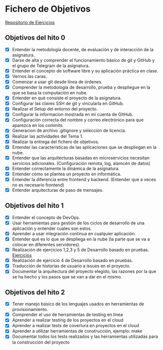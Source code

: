 # Fichero de Objetivos
[Repositorio de Ejercicios](https://github.com/OscarRubioGarcia/CC)

## Objetivos del hito 0
* [x] Entender la metodología docente, de evaluación y de interacción de la asignatura.
* [x] Darse de alta y comprender el funcionamiento básico de git y GitHub y el grupo de Telegram de la asignatura.
* [x] Entender el concepto de software libre y su aplicación práctica en clase.
* [x] Vernos las caras.
* [x] Comenzar a usar git desde línea de órdenes.
* [x] Comprender la metodología de desarrollo, prueba y despliegue en la que se basa la computación en nube.
* [x] Entender en qué consiste el proyecto de la asignatura.
* [x] Configurar las claves SSH de git y vincularla en GitHub.
* [x] Realizar el Setup del entorno del proyecto.
* [x] Configurar la informacion mostrada en mi cuenta de GitHub.
* [x] Configuración correcta del nombre y correo electrónico para que aparezca en los commits.
* [x] Generacion de archivo .gitignore y selección de licencia.
* [x] Realizar las actividades del Tema 1.
* [x] Realizar la entrega del fichero de objetivos.
* [x] Entender las características de las aplicaciones que se despliegan en la nube.
* [x] Entender que las arquitecturas basadas en microservicios necesitan servicios adicionales. (Configuración remota, log, alamcén de datos)
* [x] Entender correctamente la dinámica de la asignatura.
* [x] Entender cómo se plantea un proyecto en informática.
* [x] Entender la diferencia entre frontend y backend. (Entender que a veces no es necesario frontend)
* [x] Entender arquitecturas de paso de mensajes.

## Objetivos del hito 1
* [x] Entender el concepto de DevOps.
* [x] Usar herramientas para gestión de los ciclos de desarrollo de una aplicación y entender cuales son estos.
* [x] Aprender a usar integración continua en cualquier aplicación.
* [x] Entender qué es lo que se despliega en la nube (la parte que se va a colocar en diferentes servidores).
* [x] Realización de ejercicios 1,2,3 y 5 de Desarrollo basado en pruebas. [Ejercicios](https://github.com/OscarRubioGarcia/CC/blob/master/EjerciciosDesarrolloBasadoEnPruebas.md)
* [x] Realización de ejercicio 4 de Desarrollo basado en pruebas.
* [x] Traducción de historias de usuario a issues en el proyecto.
* [x] Documentar la arquitectura del proyecto elegido, las razones por la que se ha hecho y los pasos que se van a dar en el mismo.

## Objetivos del hito 2
* [x] Tener manejo básico de los lenguajes usados en herramientas de provisionamiento.
* [x] Comprender el uso de herramientas de testing en línea
* [x] Aprender a realizar testing de los proyectos en el cloud 
* [x] Aprender a realizar tests de covertura en proyectos en el cloud
* [x] Aprender a utilizar herramientas de construcción, ejemplo: make
* [x] Documentar todos los tests realizados y las herramientas utilizadas para la construcción del proyecto